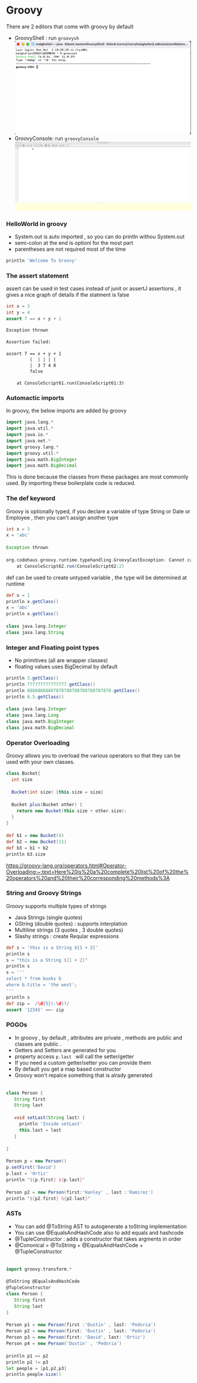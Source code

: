 # Groovy
 There are 2 editors that come with groovy by default 
 - GroovyShell : run ```groovysh``` 
 ![Alt text](groovy/images/groovysh.png)
 - GroovyConsole: run ```groovyConsole```  
 ![Alt text](groovy/images/groovyconsole.png)


### HelloWorld in groovy 
- System.out is auto imported , so you can do println withou System.out 
- semi-colon at the end is optionl for the most part 
- parentheses are not required most of the time 

```groovy
println 'Welcome To Groovy'
``` 
### The assert statement 
assert can be used in test cases instead of junit or assertJ assertions , it gives a nice graph of details if the statment is false 

```groovy
int x = 3
int y = 4
assert 7 == x + y + 1 
```

``` 
Exception thrown

Assertion failed: 

assert 7 == x + y + 1
         |  | | | |
         |  3 7 4 8
         false

	at ConsoleScript61.run(ConsoleScript61:3)
```
### Automactic imports 
In groovy, the below imports are added by groovy 
```groovy
import java.lang.*
import java.util.*
import java.io.*
import java.net.*
import groovy.lang.*
import groovy.util.*
import java.math.BigInteger
import java.math.BigDecimal
```
This is done because the classes from these packages are most commonly used. By importing these boilerplate code is reduced.

### The def keyword 
Groovy is optionally typed, if you declare a variable of type String or Date or Employee , then you can't assign another type  

```groovy
int x = 3 
x = 'abc' 
 
Exception thrown

org.codehaus.groovy.runtime.typehandling.GroovyCastException: Cannot cast object 'abc' with class 'java.lang.String' to class 'int'
	at ConsoleScript62.run(ConsoleScript62:2)

```
def can be used to create untyped variable , the type will be determined at runtime 
```groovy
def x = 1 
println x.getClass() 
x = 'abc' 
println x.getClass() 
 
class java.lang.Integer
class java.lang.String
```
### Integer and Floating point types 
- No primitives (all are wrapper classes)
- floating values uses BigDecimal by default 
```groovy
println 3.getClass() 
println 777777777777777.getClass() 
println 88888888887878788788788788787878.getClass() 
println 0.5.getClass() 
 
class java.lang.Integer
class java.lang.Long
class java.math.BigInteger
class java.math.BigDecimal
```

### Operator Overloading 
Groovy allows you to overload the various operators so that they can be used with your own classes. 

```groovy
class Bucket{
  int size 
  
  Bucket(int size) {this.size = size}
  
  Bucket plus(Bucket other) {
    return new Bucket(this.size + other.size);
  }
}

def b1 = new Bucket(4)
def b2 = new Bucket(11) 
def b3 = b1 + b2
println b3.size
```
https://groovy-lang.org/operators.html#Operator-Overloading:~:text=Here%20is%20a%20complete%20list%20of%20the%20operators%20and%20their%20corresponding%20methods%3A

### String and Groovy Strings  
Groovy supports multiple types of strings 
- Java Strings (single quotes)
- GString (double quotes) : supports interplation 
- Multiline strings (3 quotes , 3 double quotes)
- Slashy strings : create Reqular expressions 
```groovy
def s = 'this is a String ${1 + 2}'
println s
s = "this is a String ${1 + 2}" 
println s
s = '''
select * from books b
where b.title = 'the west';
'''
println s
def zip =  /\d{5}(-\d)?/
assert '12345' ==~ zip

```

### POGOs
- In groovy , by default , attributes are private , methods are public and classes are public . 
- Getters and Setters are generated for you 
- property access ```p.last ``` will call the setter/getter
- If you need a custom getter/setter you can provide them 
- By default you get a map based constructor
- Groovy won't repalce something that is alrady generated 

```groovy

class Person {
   String first
   String last
   
   void setLast(String last) {
     println 'Inside setLast'
     this.last = last
   }
     
}

Person p = new Person()
p.setFirst('David')
p.last = 'Ortiz'
println "${p.first} ${p.last}"   

Person p2 = new Person(first:'Hanley' , last :'Ramirez')
println "${p2.first} ${p2.last}"
```

### ASTs
- You can add @ToString AST to autogenerate a toString implementation  
- You can use @EqualsAndHashCode also to add equals and hashcode 
- @TupleConstructor : adds a constructor that takes argments in order 
- @Cononical = @ToString + @EqualsAndHashCode + @TupleConstructor  
```groovy

import groovy.transform.*

@ToString @EqualsAndHashCode 
@TupleConstructor 
class Person {
   String first
   String last     
}

Person p1 = new Person(first :'Dustin' , last: 'Pedoria')
Person p2 = new Person(first: 'Dustin' , last: 'Pedoria')
Person p3 = new Person(first: 'David', last: 'Ortiz')
Person p4 = new Person('Dustin' , 'Pedoria')

println p1 == p2
println p1 != p3
Set people = [p1,p2,p3]
println people.size()
```

 
